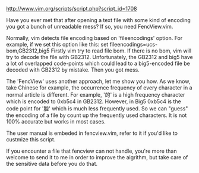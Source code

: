 http://www.vim.org/scripts/script.php?script_id=1708

Have you ever met that after opening a text file with some kind of encoding you got a bunch of unreadable mess? 
If so, you need FencView.vim. 

Normally, vim detects file encoding based on 'fileencodings' option. For example, if we set this option like this: 
set fileencodings=ucs-bom,GB2312,big5 
Firstly vim try to read file bom. If there is no bom, vim will try to decode the file with GB2312. Unfortunately, the GB2312 and big5 have a lot of overlapped code-points which could lead to a big5-encoded file be decoded with GB2312 by mistake. Then you got mess. 

The 'FencView' uses another approach, let me show you how. 
As we know, take Chinese for example, the occurrence frequency of every character in a normal article is different. For example, '的' is a high frequency character which is encoded to 0xb5c4 in GB2312. However, in Big5 0xb5c4 is the code point for '腔' which is much less frequently used. So we can "guess" the encoding of a file by count up the frequently used characters. It is not 100% accurate but works in most cases. 

The user manual is embeded in fencview.vim, refer to it if you'd like to custmize this script.

If you encounter a file that fencview can not handle, you're more than welcome to send it to me in order to improve the algrithm, but take care of the sensitive data before you do that.
